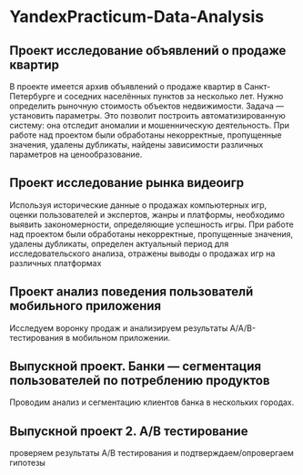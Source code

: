 # YandexPracticum-Data-Analysis

## Проект исследование объявлений о продаже квартир

В проекте имеется архив объявлений о продаже квартир в Санкт-Петербурге и соседних населённых пунктов за несколько лет. Нужно определить рыночную стоимость объектов недвижимости. Задача — установить параметры. Это позволит построить автоматизированную систему: она отследит аномалии и мошенническую деятельность.
При работе над проектом были обработаны некорректные, пропущенные значения, удалены дубликаты, найдены зависимости различных параметров на ценообразование.

## Проект исследование рынка видеоигр
Используя исторические данные о продажах компьютерных игр, оценки пользователей и экспертов, жанры и платформы, необходимо выявить закономерности, определяющие успешность игры.
При работе над проектом были обработаны некорректные, пропущенные значения, удалены дубликаты, определен актуальный период для исследовательского анализа, отражены выводы о продажах игр на различных платформах

## Проект анализ поведения пользователй мобильного приложения
Исследуем воронку продаж и анализируем результаты A/A/B-тестирования в мобильном приложении.

## Выпускной проект. Банки — cегментация пользователей по потреблению продуктов
Проводим анализ и сегментацию клиентов банка в нескольких городах.

## Выпускной проект 2. А/B тестирование
проверяем результаты А/B тестирования и подтверждаем/опровергаем гипотезы

